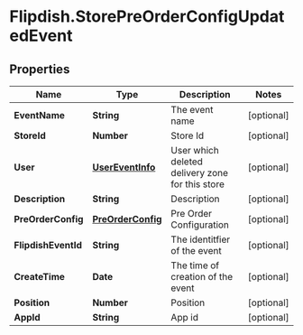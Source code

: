# Flipdish.StorePreOrderConfigUpdatedEvent

## Properties
Name | Type | Description | Notes
------------ | ------------- | ------------- | -------------
**EventName** | **String** | The event name | [optional] 
**StoreId** | **Number** | Store Id | [optional] 
**User** | [**UserEventInfo**](UserEventInfo.md) | User which deleted delivery zone for this store | [optional] 
**Description** | **String** | Description | [optional] 
**PreOrderConfig** | [**PreOrderConfig**](PreOrderConfig.md) | Pre Order Configuration | [optional] 
**FlipdishEventId** | **String** | The identitfier of the event | [optional] 
**CreateTime** | **Date** | The time of creation of the event | [optional] 
**Position** | **Number** | Position | [optional] 
**AppId** | **String** | App id | [optional] 


